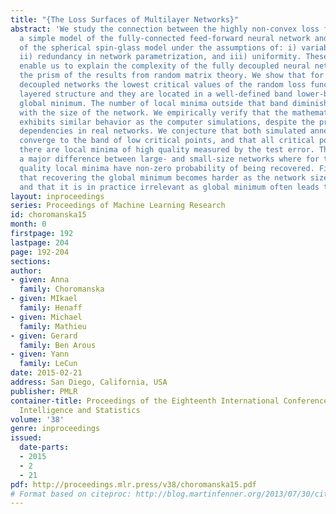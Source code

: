 ```yaml
---
title: "{The Loss Surfaces of Multilayer Networks}"
abstract: 'We study the connection between the highly non-convex loss function of
  a simple model of the fully-connected feed-forward neural network and the Hamiltonian
  of the spherical spin-glass model under the assumptions of: i) variable independence,
  ii) redundancy in network parametrization, and iii) uniformity. These assumptions
  enable us to explain the complexity of the fully decoupled neural network through
  the prism of the results from random matrix theory. We show that for large-size
  decoupled networks the lowest critical values of the random loss function form a
  layered structure and they are located in a well-defined band lower-bounded by the
  global minimum. The number of local minima outside that band diminishes exponentially
  with the size of the network. We empirically verify that the mathematical model
  exhibits similar behavior as the computer simulations, despite the presence of high
  dependencies in real networks. We conjecture that both simulated annealing and SGD
  converge to the band of low critical points, and that all critical points found
  there are local minima of high quality measured by the test error. This emphasizes
  a major difference between large- and small-size networks where for the latter poor
  quality local minima have non-zero probability of being recovered. Finally, we prove
  that recovering the global minimum becomes harder as the network size increases
  and that it is in practice irrelevant as global minimum often leads to overfitting.'
layout: inproceedings
series: Proceedings of Machine Learning Research
id: choromanska15
month: 0
firstpage: 192
lastpage: 204
page: 192-204
sections: 
author:
- given: Anna
  family: Choromanska
- given: MIkael
  family: Henaff
- given: Michael
  family: Mathieu
- given: Gerard
  family: Ben Arous
- given: Yann
  family: LeCun
date: 2015-02-21
address: San Diego, California, USA
publisher: PMLR
container-title: Proceedings of the Eighteenth International Conference on Artificial
  Intelligence and Statistics
volume: '38'
genre: inproceedings
issued:
  date-parts:
  - 2015
  - 2
  - 21
pdf: http://proceedings.mlr.press/v38/choromanska15.pdf
# Format based on citeproc: http://blog.martinfenner.org/2013/07/30/citeproc-yaml-for-bibliographies/
---
```

